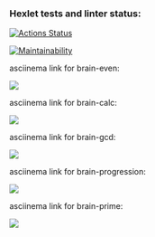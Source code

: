 ### Hexlet tests and linter status:
[![Actions Status](https://github.com/AlexGidz/python-project-49/actions/workflows/hexlet-check.yml/badge.svg)](https://github.com/AlexGidz/python-project-49/actions)

[![Maintainability](https://api.codeclimate.com/v1/badges/229b30e45cd1183da0e5/maintainability)](https://codeclimate.com/github/AlexGidz/python-project-49/maintainability)

asciinema link for brain-even:

<a href="https://asciinema.org/a/GRM8B3oFlrN5OIropZNaiBP24" target="_blank"><img src="https://asciinema.org/a/GRM8B3oFlrN5OIropZNaiBP24.svg" /></a>


asciinema link for brain-calc:

<a href="https://asciinema.org/a/odwwBOwmWuss2mWLsrJWk5SlE" target="_blank"><img src="https://asciinema.org/a/odwwBOwmWuss2mWLsrJWk5SlE.svg" /></a>


asciinema link for brain-gcd:

<a href="https://asciinema.org/a/Nua6GXfaZDkWwHPcpLrRSIVuX" target="_blank"><img src="https://asciinema.org/a/Nua6GXfaZDkWwHPcpLrRSIVuX.svg" /></a>


asciinema link for brain-progression:

<a href="https://asciinema.org/a/4qEFwODeheZsSR3DJlGtj5g4R" target="_blank"><img src="https://asciinema.org/a/4qEFwODeheZsSR3DJlGtj5g4R.svg" /></a>

asciinema link for brain-prime:

<a href="https://asciinema.org/a/nriIpXQzDrLC6T34ONYPrNHYr" target="_blank"><img src="https://asciinema.org/a/nriIpXQzDrLC6T34ONYPrNHYr.svg" /></a>
